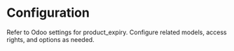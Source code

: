 # Configuration

Refer to Odoo settings for product_expiry. Configure related models, access rights, and options as needed.
